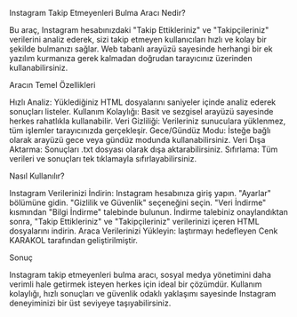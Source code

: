 Instagram Takip Etmeyenleri Bulma Aracı Nedir?

Bu araç, Instagram hesabınızdaki "Takip Ettikleriniz" ve "Takipçileriniz" verilerini analiz ederek, sizi takip etmeyen kullanıcıları hızlı ve kolay bir şekilde bulmanızı sağlar. Web tabanlı arayüzü sayesinde herhangi bir ek yazılım kurmanıza gerek kalmadan doğrudan tarayıcınız üzerinden kullanabilirsiniz.

Aracın Temel Özellikleri

Hızlı Analiz: Yüklediğiniz HTML dosyalarını saniyeler içinde analiz ederek sonuçları listeler.
Kullanım Kolaylığı: Basit ve sezgisel arayüzü sayesinde herkes rahatlıkla kullanabilir.
Veri Gizliliği: Verileriniz sunuculara yüklenmez, tüm işlemler tarayıcınızda gerçekleşir.
Gece/Gündüz Modu: İsteğe bağlı olarak arayüzü gece veya gündüz modunda kullanabilirsiniz.
Veri Dışa Aktarma: Sonuçları .txt dosyası olarak dışa aktarabilirsiniz.
Sıfırlama: Tüm verileri ve sonuçları tek tıklamayla sıfırlayabilirsiniz.

Nasıl Kullanılır?

Instagram Verilerinizi İndirin:
Instagram hesabınıza giriş yapın.
"Ayarlar" bölümüne gidin.
"Gizlilik ve Güvenlik" seçeneğini seçin.
"Veri İndirme" kısmından "Bilgi İndirme" talebinde bulunun.
İndirme talebiniz onaylandıktan sonra, "Takip Ettikleriniz" ve "Takipçileriniz" verilerinizi içeren HTML dosyalarını indirin.
Araca Verilerinizi Yükleyin:
laştırmayı hedefleyen Cenk KARAKOL tarafından geliştirilmiştir.

Sonuç

Instagram takip etmeyenleri bulma aracı, sosyal medya yönetimini daha verimli hale getirmek isteyen herkes için ideal bir çözümdür. Kullanım kolaylığı, hızlı sonuçları ve güvenlik odaklı yaklaşımı sayesinde Instagram deneyiminizi bir üst seviyeye taşıyabilirsiniz.

